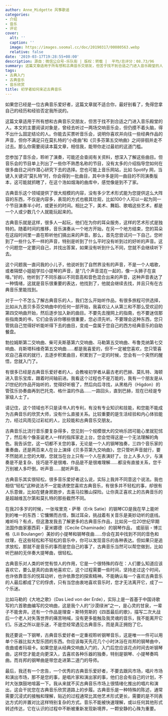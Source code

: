 ```yaml
---
author: Anne_Midgette 风筝歌谣
categories:
- 介绍
- 音乐
- 评论
cover:
  alt: ''
  caption: ''
  image: https://images.soomal.cc/doc/20190317/00080563.webp
  relative: false
date: '2019-03-17T19:28:55+08:00'
description: 源自：微信公众号-乐队街 | 版权：转载 |  平均/总评分：08.73/96
summary: 这篇文章适用于所有想和古典音乐交朋友，但苦于找不到合适之门进入音乐殿堂的人。本文的主要阅读对象是，曾经去听过一两场交响音乐会，但仍摸不着头脑，得不出什么固定结论的人。你能去买票听音乐会，说明你喜欢并向往一些经典作品的声音……
tags:
- 古典入门
- 古典音乐
- 音乐欣赏
title: 初学者如何亲近古典音乐
---
```


如果您已经是一位古典音乐爱好者，这篇文章就不适合你，最好别看了，免得您拿自己的经历和经验否定我所说的。

这篇文章适用于所有想和古典音乐交朋友，但苦于找不到合适之门进入音乐殿堂的人。本文的主要阅读对象是，曾经去听过一两场交响音乐会，但仍摸不着头脑，得不出什么固定结论的人。你能去买票听音乐会，说明你喜欢并向往一些经典作品的声音，但你不满足只在莫扎特的“小夜曲”和《贝多芬第五交响曲》之间徘徊并走不过去。那么你需要阅读本篇文章，相信我，能带你走过最初的这道门槛。

您参加了音乐会，聆听了演奏，可能还会查阅有关资料，想深入了解这些曲目。但音乐会的节目单上列出了一些你不熟悉名称的节目，没有太多的介绍指导您如何在很多曲目之间作潜心研究下去的选择。您也可能上音乐网站，比如 Spotify 网，当键入关键词“莫扎特”时，你会得到一批曲目，其中许多是同一曲目的不同演奏版本，这可能就抓瞎了，在这个浩如烟海的曲库中，感觉像是到不了家。

古典音乐这个领域提供了很大规模的内容，没有多少艺术形式能为您提供这么大阵容的东西，不仅是内容多，表现的方式也极其壮观，比如100个人可以一起为同一个节目演奏半小时，或更长的时间。相比之下，美术、舞蹈、歌唱这些艺术，都是一个人或少数几个人就能玩起来的。

古典音乐就是这样，很多人一起玩，他们在为你的耳朵服务，这样的艺术形式是独特的。随着时间的推移，音乐演奏从一个地方开始，在另一个地方结束，您的耳朵在这段时间里一直在聆听他们搞出来的声音。那么，首先您尝试问一下自己，您听到了一些什么不一样的声音，特别是听到了什么平时没有听到过的好听的声音。这个问题您一定要问自己，并找出答案，如果没有听到什么不同，您就不会继续听下去。

这个问题我一直问我的小儿子，他说听到了自然界没有的声音，不是一个人唱歌，或者隔壁小姐姐学拉小提琴的声音，是“几个声音混在一起的，像一头狮子在哀嚎。”好的，他听到了不同乐器以不同音高和音色混合出来的声音，这种声音表达了一种情绪，这就是音乐很重要的表达，他找到了，他就会继续去找，并且只有在古典音乐里能找到。

对于一个不怎么了解古典音乐的人，我们怎么开始听作品，有很多旅程可供选择，比如从九首贝多芬交响曲中的任何一部开始，我喜欢让人从第三和不那么受欢迎的第四交响曲开始，然后逐步加入新的曲目。不要先去搜网上的指南，也不要迷信那些指南类的书，它们会告诉你哪些很重要，您必须先听。不要理会这种东西，您只管挑自己觉得好听能听得下去的曲目，变成一盘属于您自己的西方经典音乐的自助餐盘。

勃拉姆斯第二交响曲、柴可夫斯基第六交响曲、马勒第五交响曲、布鲁克纳第七交响曲、肖斯塔科维奇第五交响曲……都是我喜爱的，但不一定被您喜欢，您只管喜欢自己喜欢的就行，去逐步积累曲目，积累到了一定的时候，您会有一个突然的醒悟，您就入门了。

有很多已经是古典音乐爱好者的人，会教唆初学者从最古老的巴赫、莫扎特、海顿进入音乐宝库，跟着时间轴前进。我看这个过程也不是万能的，我有一个朋友是从21世纪的作品开始听的，觉得好听极了，然后向后寻找，从黑格丹（Higdon）的管弦乐协奏曲再到巴托克、格什温的作品……一路回头，直到巴赫，现在已经是专家级人士了。

请记住，这个领域也不只是读书人的专利，有没有专业知识和技能，和您能不能成为古典音乐的欣赏大师，没有什么直接关系。比较重要的是生活经验和内心体验能力，经过风雨见过彩虹的人，比较能和古典音乐交朋友。

古典音乐比流行音乐要复杂得多，您见到一个规模很大的交响乐团可能心里就犯怵了，然后有个像圣诞老人一样的指挥家走上台，您会觉得这是一个无法理解的角色。我告诉您，这一切都不关您的事，无论是一个人的钢琴独奏，三四个音乐家的重奏曲，还是两百来人在台上演绎《贝多芬第九交响曲》，您只管听声音就行，要不然就闭上您的大眼，您就当在台上只有一个人在表演好了。台上人多人少，与演奏是不是复杂、技巧是不是很难、作品是不是很难理解……都没有直接关系，您千万别被人多吓倒，听声音……就听声音。

古典音乐其实很轻松，很多音乐爱好者这么说，实际上我并不同意这个说法。我也相信“轻松”这种说法不一定能诱使您喜欢古典音乐，有很多并不轻松的事，却很有人乐意做，比如在健身房跑步，去喜马拉雅山探险。让你真正喜欢上的古典音乐的是超越维瓦尔第和莫扎特的那些截然不同。

在我20多岁的时候，一张埃里克・萨蒂（Erik Satie）的钢琴CD是我在早上能听到的唯一的东西：它慵懒而古怪，飘过耳朵，挑战着有关音乐是美妙动听的底线。难听吗？有点，但这激发我去了解更多的古典音乐作品，比如另一位20世纪早期法国作曲家塞西莉・夏米娜德（Cecile Chaminade）的钢琴作品， 或丽丽・博兰格（Lili Boulanger）美妙的小提琴和钢琴夜曲……你会在其中找到不同的音色和纹理，在这些轻松和不轻松的音乐中，你可以发现音乐的各种表达。但如果只是追求放松，那就不是音乐的事而是您自己的事了，古典音乐当然可以帮您做到，比如听巴赫的无伴奏大提琴曲，很轻松。

古典音乐对人类的听觉有惊人的作用，它是一个很特殊的存在：人们要么知道应该喜欢它，要么是真的由衷地喜欢它，这个过程需要一些时间，坚持走过这个时间，也许依靠音乐的悦耳动听，也许依靠您的探索精神。不能确认每一个喜欢古典音乐的人最后都成了它的俘虏，只有当您由衷地喜欢音乐时，您才无法离开它，成了一个乐迷。

比如马勒的《大地之歌》（Das Lied von der Erde），实际上是一首基于中国诗歌写的六首歌曲编写的交响曲，这是我个人的“沙漠绿洲”之一，是心灵的甘泉，一辈子不能舍弃。还有一个作品是理查・斯特劳斯的《四首最后的歌》，描写二次大战后一个老人对失落世界的痛苦呐喊，没有更多能触及我灵魂的音乐，我不能离开它们。乐迷之所以是乐迷，不是您经常遇见古典音乐，而是真正拥抱了它。

我还要说一下钢琴，古典音乐爱好者一定重视聆听钢琴音乐，这是唯一一件可以用单个乐器比拟大型乐团的东西。你应该每天先花几个小时沐浴在肖邦的钢琴曲中，夜曲或者玛祖卡。如果您是从经典交响曲入门的，入门后您应该花点时间去听钢琴曲，这样您才能走向更深入，去喜欢各种乐器的独奏，特别是钢琴、小提琴奏鸣曲。而肖邦的钢琴曲是带您走进第二道门的导师。

最后，我还有一个忠告，一个优秀的古典音乐爱好者，不要去跟风市场，唱片市场和演出市场，那不是您的事，是唱片家和演出家的事，他们总会有自己的计划，不时大张旗鼓地喧嚣一下。我从来就不买古典音乐市场上很情绪化推出的唱片和演出，这会干扰您在古典音乐欣赏道路上的步履。古典音乐是一种特殊的陈述，通常需要沉浸式的接触和理解，贴近的过程通常比其他艺术形式更长，需要的是不同表达方式的并置对比这样特别复杂的方式。音乐不能被快速理解，或以任何其他形式转述传达，它在认识的过程中不断被重新发现新境界，一颗安静的心殊为重要。